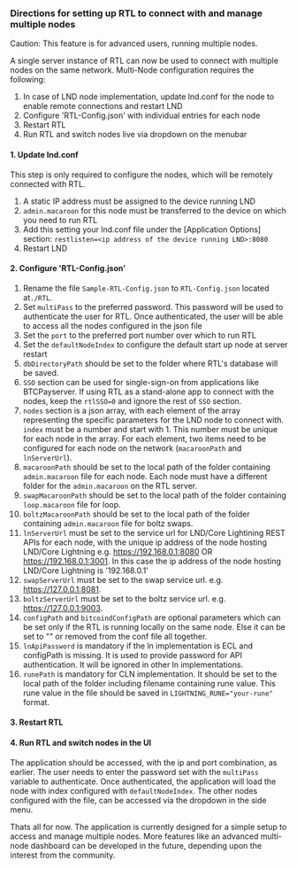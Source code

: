 ### Directions for setting up RTL to connect with and manage multiple nodes

Caution: This feature is for advanced users, running multiple nodes.

A single server instance of RTL can now be used to connect with multiple nodes on the same network. Multi-Node configuration requires the following:
1. In case of LND node implementation, update lnd.conf for the node to enable remote connections and restart LND
2. Configure 'RTL-Config.json' with individual entries for each node
3. Restart RTL
4. Run RTL and switch nodes live via dropdown on the menubar

#### 1. Update lnd.conf
This step is only required to configure the nodes, which will be remotely connected with RTL.
1. A static IP address must be assigned to the device running LND
2. `admin.macaroon` for this node must be transferred to the device on which you need to run RTL
3. Add this setting your lnd.conf file under the [Application Options] section: `restlisten=<ip address of the device running LND>:8080`
4. Restart LND

#### 2. Configure 'RTL-Config.json'
1. Rename the file `Sample-RTL-Config.json` to `RTL-Config.json` located at`./RTL`.
2. Set `multiPass` to the preferred password. This password will be used to authenticate the user for RTL. Once authenticated, the user will be able to access all the nodes configured in the json file
3. Set the `port` to the preferred port number over which to run RTL
4. Set the `defaultNodeIndex` to configure the default start up node at server restart
5. `dbDirectoryPath` should be set to the folder where RTL's database will be saved.
6. `SSO` section can be used for single-sign-on from applications like BTCPayserver. If using RTL as a stand-alone app to connect with the nodes, keep the `rtlSSO=0` and ignore the rest of `SSO` section.
7. `nodes` section is a json array, with each element of the array representing the specific parameters for the LND node to connect with. `index` must be a number and start with 1. This number must be unique for each node in the array. For each element, two items need to be configured for each node on the network (`macaroonPath` and `lnServerUrl`).
8. `macaroonPath` should be set to the local path of the folder containing `admin.macaroon` file for each node. Each node must have a different folder for the `admin.macaroon` on the RTL server.
9. `swapMacaroonPath` should be set to the local path of the folder containing `loop.macaroon` file for loop.
10. `boltzMacaroonPath` should be set to the local path of the folder containing `admin.macaroon` file for boltz swaps.
11. `lnServerUrl` must be set to the service url for LND/Core Lightining REST APIs for each node, with the unique ip address of the node hosting LND/Core Lightning e.g. https://192.168.0.1:8080 OR https://192.168.0.1:3001. In this case the ip address of the node hosting LND/Core Lightning is '192.168.0.1'
12. `swapServerUrl` must be set to the swap service url. e.g. https://127.0.0.1:8081.
13. `boltzServerUrl` must be set to the boltz service url. e.g. https://127.0.0.1:9003.
14. `configPath` and `bitcoindConfigPath` are optional parameters which can be set only if the RTL is running locally on the same node. Else it can be set to "" or removed from the conf file all together.
15. `lnApiPassword` is mandatory if the ln implementation is ECL and configPath is missing. It is used to provide password for API authentication. It will be ignored in other ln implementations.
16. `runePath` is mandatory for CLN implementation. It should be set to the local path of the folder including filename containing rune value. This rune value in the file should be saved in  `LIGHTNING_RUNE="your-rune"` format.

#### 3. Restart RTL

#### 4. Run RTL and switch nodes in the UI
The application should be accessed, with the ip and port combination, as earlier. The user needs to enter the password set with the `multiPass` variable to authenticate. Once authenticated, the application will load the node with index configured with `defaultNodeIndex`. The other nodes configured with the file, can be accessed via the dropdown in the side menu.

Thats all for now.
The application is currently designed for a simple setup to access and manage multiple nodes.
More features like an advanced multi-node dashboard can be developed in the future, depending upon the interest from the community.

